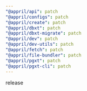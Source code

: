 ```yaml
---
"@appril/api": patch
"@appril/configs": patch
"@appril/create": patch
"@appril/dbxt": patch
"@appril/dbxt-migrate": patch
"@appril/dev": patch
"@appril/dev-utils": patch
"@appril/fetch": patch
"@appril/file-bundler": patch
"@appril/pgxt": patch
"@appril/pgxt-cli": patch
---
```


release
